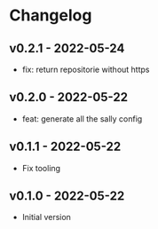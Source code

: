 # Changelog

## v0.2.1 - 2022-05-24

- fix: return repositorie without https

## v0.2.0 - 2022-05-22

- feat: generate all the sally config

## v0.1.1 - 2022-05-22

- Fix tooling

## v0.1.0 - 2022-05-22

- Initial version
